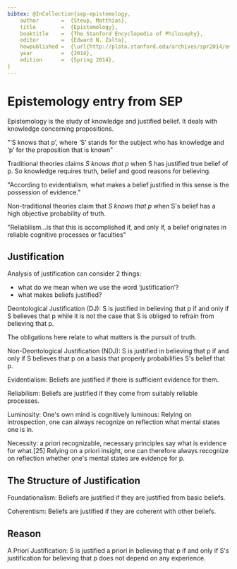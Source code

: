 ```yaml
---
bibtex: @InCollection{sep-epistemology,
	author       =	{Steup, Matthias},
	title        =	{Epistemology},
	booktitle    =	{The Stanford Encyclopedia of Philosophy},
	editor       =	{Edward N. Zalta},
	howpublished =	{\url{http://plato.stanford.edu/archives/spr2014/entries/epistemology/}},
	year         =	{2014},
	edition      =	{Spring 2014},
}
---
```


# Epistemology entry from SEP

Epistemology is the study of knowledge and justified belief.  It deals with knowledge concerning propositions.

"‘S knows that p’, where ‘S’ stands for the subject who has knowledge and ‘p’ for the proposition that is known"

Traditional theories claims _S knows that p_ when S has justified true belief of p.  So knowledge requires truth, belief and good reasons for believing.

"According to evidentialism, what makes a belief justified in this sense is the possession of evidence."

Non-traditional theories claim that _S knows that p_ when S's belief has a high objective probability of truth.

"Reliabilism...is that this is accomplished if, and only if, a belief originates in reliable cognitive processes or faculties"

## Justification

Analysis of justification can consider 2 things: 

- what do we mean when we use the word ‘justification’? 
- what makes beliefs justified? 


Deontological Justification (DJ): S is justified in believing that p if and only if S believes that p while it is not the case that S is obliged to refrain from believing that p.

The obligations here relate to what matters is the pursuit of truth.

Non-Deontological Justification (NDJ): S is justified in believing that p if and only if S believes that p on a basis that properly probabilifies S's belief that p.

Evidentialism: Beliefs are justified if there is sufficient evidence for them.

Reliabilism: Beliefs are justified if they come from suitably reliable processes.

Luminosity: One's own mind is cognitively luminous: Relying on introspection, one can always recognize on reflection what mental states one is in.

Necessity: a priori recognizable, necessary principles say what is evidence for what.[25] Relying on a priori insight, one can therefore always recognize on reflection whether one's mental states are evidence for p.

## The Structure of Justification

Foundationalism: Beliefs are justified if they are justified from basic beliefs.

Coherentism: Beliefs are justified if they are coherent with other beliefs.

## Reason

A Priori Justification: S is justified a priori in believing that p if and only if S's justification for believing that p does not depend on any experience.

